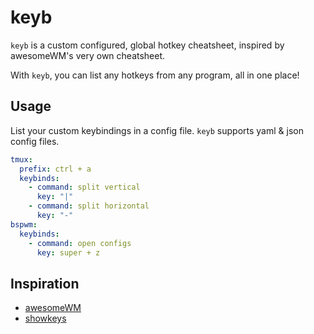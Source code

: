 # keyb

`keyb` is a custom configured, global hotkey cheatsheet, inspired by
awesomeWM's very own cheatsheet.

With `keyb`, you can list any hotkeys from any program, all in one place!

## Usage
List your custom keybindings in a config file. `keyb` supports yaml & json
config files.

```yaml
tmux:
  prefix: ctrl + a
  keybinds:
    - command: split vertical
      key: "|"
    - command: split horizontal
      key: "-"
bspwm:
  keybinds:
    - command: open configs
	  key: super + z
```

## Inspiration
- [awesomeWM](https://github.com/awesomeWM/awesome)
- [showkeys](https://github.com/adamharmansky/showkeys)
